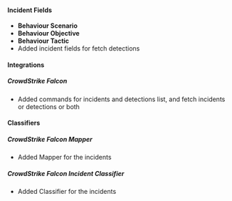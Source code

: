 
#### Incident Fields
- **Behaviour Scenario**
- **Behaviour Objective**
- **Behaviour Tactic**
- Added incident fields for fetch detections

#### Integrations
##### CrowdStrike Falcon
- Added commands for incidents and detections list, and fetch incidents or detections or both

#### Classifiers
##### CrowdStrike Falcon Mapper
- Added Mapper for the incidents
##### CrowdStrike Falcon Incident Classifier
- Added Classifier for the incidents
